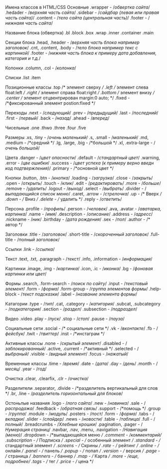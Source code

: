 Имена классов в HTML/CSS
Основные 
.wrapper - /*обвертка сайта*/
.hedader - /*верхняя часть сайта*/
.sidebar - /*сайдбар (левая или правая часть сайта)*/
.content - /*тело сайта (центральная часть)*/
.footer  - /*нижнаяя часть сайта*/

Название блока (обвертка)
.bl 
.block 
.box
.wrap
.inner
.container
.main

Секции блока 
.head, .header - /*верхняя часть блока например заголовок*/
.cnt, .content, .body - /*тело блока например текс с картинкой*/
.footer - /*нижняя часть блока к примеру дата добавления, категория и т.д.*/

Колонки
.column, .col - /*колонка*/

Списки
.list
.item

Позиционные классы
.top /* элемент сверху */
.left /* элемент слева float:left */
.right /* элемент справа float:right */
.bottom /* элемент внизу */
.center /* элемент отцвентрирован  margin:0 auto; */
.fixed - /*фиксированный элемент postion:fixed */

Переходы
.next  - /*следующий*/
.prev  - /*предыдущий*/
.last  - /*последний*/
.first - /*первый*/
.back  - /*назад*/
.ahead - /*вперед*/

Чисельные
.one
.thwo
.three
.four
.five

Размеры 
.xs, .tiny   - /*очень маленький*/
.s,  .small  - /*маленький*/
.md, .medium - /*средний */
.lg, .large, .big - /*большой */
.xl, .extra-large - /*очень большой*/

Цвета 
.danger  - /*цвет опасности*/
.default - /*стандартный цвет*/
.warning, .error - /*цве ошибки*/
.success - /*цвет успеха (к примеру верно введн код подтвержления)*/
.primary - /*основной цвет */

Кнопки
.button, .btn - /*кнопка*/
.loading - /*загрузка*/
.close - /*закрыть*/
.open  - /*открыть*/
.touch - /*клик*/
.edit  - /*редактировать*/
.more  - /*больше*/
.remove  - /*удалить*/
.logout  - /*выход*/
.select  - /*выбрать*/
.divider - /*выпадающийся список меню*/
.caret, .arrow - /*стрелочка*/
.up - /* Вверх */
.down - /* Вниз */
.delete - /* удалить */
.reply    - /*ответить*/

Персона
.profile - /*профиль*/
.person - /*человек*/
.ava, .avatar - /*аватарка, картинка*/
.name - /*имя*/
.description - /*описание*/
.address  - /*адресс*/
.nickname - /*ник*/
.birthday - /*дата рождения*/
.sex - /*пол*/
.author - /* автор */

Заголовки 
.title - /*заголовок*/
.short-title - /*скороченный заголовок*/
.full-title  - /*полный заголовок*/

Ссылки
.link - /*ссылка*/

Текст
.text, .txt, .paragraph  - /*текст*/
.info, .information - /*информация*/

Картинки 
.image, .img - /*картинка*/
.icon, .ic   - /*иконка*/
.bg - /*фоновая картинки или цвет*/

Формы
.search, .form-search - /*поиск по сайту*/
.input - /*текстовый элемент*/
.form  - /*форма*/
.form-group - /*группа элементов формы*/
.help-block - /*текст подсказки*/
.label - /*название элемента формы*/

Катагории
.type - /*тип*/
.cat, .category - /*катигория*/
.subcat, .subcategory - /*подкатегория*/
.section    - /*раздел*/
.subsection - /*подраздел*/

Видео 
.video
.play  - /*пуск*/
.stop  - /*стоп*/
.pause - /*пауза*/

Социальные сети 
.social - /* социальные сети */
.vk   - /*вконтакте*/
.fb   - /*фейсбук*/
.twit - /*твиттер*/
.inst - /*инстаграм */

Активные классы
.none     - /*скрытый элемент*/
.disabled - /*заблокированный*/
.active, .current   - /*активный */
.selected - /*выбраный*/
.visible  - /*видный элемент*/
.focus    - /*нажатый*/

Временные классы
.time  - /*время*/
.date  - /*дата*/
.day   - /*день*/
.month - /*месяц*/
.year  - /*год*/

Очистка
.clear, .clearfix, .clr - /*очистка*/

Разделители
.separator, .divide - /*разделитель вертикальный для слов */
.br, .line - /*разделитель горизонтальный для блоков*/

Остоньлые названия
.logo    - /*лого сайта*/
.new    - /*новинка*/
.sale   - /*распродажа*/
.feedback - /*обратная связь*/
.support - /*помощь */
.group  - /*группа*/
.module - /*модуль*/
.posters - /*пост*/
.form   - /*форма*/
.tabs   - /*вкладки*/
.slider - /*слайдер*/
.news   - /*новости*/
.table  - /*таблица*/
.full   - /*полный*/
.breadcrumbs - /*Хлебные крошки*/
.pagination, .pager - /*Нумерация страниц*/
.navbar, .nav, .menu, .navigation - /*Навигация (меню)*/
.dropdown - /*выпадающейся меню */
.comment  - /*комментарий*/
.subscription - /* Подписка */
.special - /* особенный элемент */
.standard - /* стандартный элемент */
.screens - /* Скрины */
.rate - /* рейтинг */
.online - /* онлайн */
.panel - /* панель */
.popup - /* попап */
.version - /* версия */
.page - /* страница */
.banners - /* баннер */
.map - /* Карта */
.more - /*еще, подробнее*/
.tags - /* тег */
.price - /* цена */
